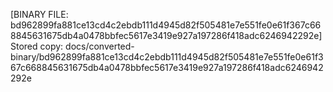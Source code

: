 [BINARY FILE: bd962899fa881ce13cd4c2ebdb111d4945d82f505481e7e551fe0e61f367c668845631675db4a0478bbfec5617e3419e927a197286f418adc6246942292e]
Stored copy: docs/converted-binary/bd962899fa881ce13cd4c2ebdb111d4945d82f505481e7e551fe0e61f367c668845631675db4a0478bbfec5617e3419e927a197286f418adc6246942292e
